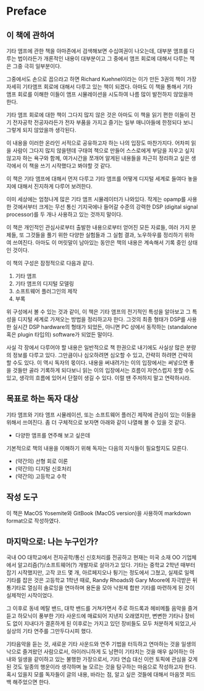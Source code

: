 # Preface

## 이 책에 관하여

기타 앰프에 관한 책을 아마존에서 검색해보면 수십여권이 나오는데, 대부분 앰프를 다루는 법이라든가 개론적인 내용이 대부분이고 그 중에서 앰프 회로에 대해서 다루는 책은 그중 극히 일부분이다.

그중에서도 손으로 꼽으라고 하면 Richard Kuehnel이라는 이가 만든 3권의 책이 가장 자세히 기타앰프 회로에 대해서 다루고 있는 책이 되겠다. 아마도 이 책을 통해서 기타 앰프 회로를 이해한 이들이 앰프 시뮬레이션을 시도하여 나름 많이 발전하지 않았을까 한다.

기타 앰프 회로에 대한 책이 그다지 많지 않은 것은 아마도 이 책을 읽기 편한 이들이 전기 전자공학 전공자라든가 전자 부품을 가지고 즐기는 일부 매니아들에 한정되다 보니 그렇게 되지 않았을까 생각된다.

이 내용을 이러한 온라인 서적으로 공유하고자 하는 나의 입장도 마찬가지다. 어차피 읽을 사람이 그다지 많지 않을텐데 구태여 책으로 만들어 스스로에게 부담을 지우고 싶지 않고자 하는 욕구와 함께, 여가시간을 쪼개어 알게된 내용들을 차근히 정리하고 싶은 생각에서 이 책을 쓰기 시작했다고 봐야할 것 같다.

이 책은 기타 앰프에 대해서 먼저 다루고 기타 앰프를 어떻게 디지털 세계로 들여다 놓을지에 대해서 진지하게 다루어 보려한다.

이미 세상에는 엄청나게 많은 기타 앰프 시뮬레이터가 나와있다. 작게는 opamp를 사용한 것에서부터 크게는 무선 통신 기지국에나 들어갈 수준의 강력한 DSP (digital signal processor)를 두 개나 사용하고 있는 것까지 말이다.

이 책은 개인적인 관심사로부터 출발한 내용으로부터 얻어진 모든 자료들, 여러 가지 문제들, 또 그것들을 풀기 위한 다양한 실험들과 그 실험 결과, 노우하우를 정리하기 위하여 쓰여진다. 아마도 이 머릿말이 남아있는 동안은 책의 내용은 계속해서 기록 중인 상태인 것이다.

이 책의 구성은 잠정적으로 다음과 같다.

1. 기타 앰프
2. 기타 앰프의 디지털 모델링
3. 소프트웨어 플러그인의 제작
4. 부록

위 구성에서 볼 수 있는 것과 같이, 이 책은 기타 앰프의 전기적인 특성을 알아보고 그 특성을 디지털 세계로 가져오는 방법을 정리하고자 한다. 그것의 최종 형태가 DSP를 사용한 실시간 DSP hardware의 형태가 되었든, 아니면 PC 상에서 동작하는 (standalone 혹은 plugin 타입의) software가 되었든 말이다.

사실 각 장에서 다루어야 할 내용은 일반적으로 책 한권으로 내기에도 사실상 많은 분량의 정보를 다루고 있다. 그만큼이나 심오하려면 심오할 수 있고, 간략히 하려면 간략히 할 수도 있다. 이 역시 독자의 몫이다. 내용을 써내려가는 이의 입장에서는 써넣으면 좋을 것들만 골라 기록하게 되다보니 읽는 이의 입장에서는 흐름이 자연스럽지 못할 수도 있고, 생각의 흐름에 있어서 단절이 생길 수 있다. 이럴 땐 주저하지 말고 연락하시라.

## 목표로 하는 독자 대상

기타 앰프와 기타 앰프 시뮬레이션, 또는 소프트웨어 플러긴 제작에 관심이 있는 이들을 위해서 쓰여진다. 좀 더 구체적으로 보자면 아래와 같이 나열해 볼 수 있을 것 같다.

* 다양한 앰프를 연주해 보고 싶은데

기본적으로 책의 내용을 이해하기 위해 독자는 다음의 지식들이 필요할지도 모른다.

* (약간의) 선형 회로 이론
* (약간의) 디지털 신호처리
* (약간의) 고등학교 수학

## 작성 도구

이 책은 MacOS Yosemite와 GitBook (MacOS version)을 사용하여 markdown format으로 작성하였다.

## 마지막으로: 나는 누구인가?

국내 OO 대학교에서 전자공학/통신 신호처리를 전공하고 현재는 미국 소재 OO 기업체에서 알고리즘(?)/소프트웨어(?) 개발자로 살아가고 있다. 기타는 중학교 2학년 때부터 잡기 시작했지만, 고작 코드 몇 개, 아르페지오나 튕기는 정도에서 그쳤고, 실제로 일렉기타를 잡은 것은 고등학교 1학년 때로, Randy Rhoads와 Gary Moore에 자극받은 뒤 통기타로 열심히 솔로잉을 연마하며 용돈을 모아 낙원제 합판 기타를 마련하게 된 것이 실제적인 시작이었다.

그 이후로 동네 메탈 밴드, 대학 밴드를 거쳐가면서 주로 하드록과 헤비메틀 음악을 즐겨듣고 하모닉이 풍부한 기타 사운드에 매료되어 지낸지 오래였지만, 변변한 기타나 장비도 없이 지내다가 결혼하게 된 이후로는 가지고 있던 장비들도 모두 처분하게 되었고,사실상의 기타 연주를 그만두다시피 했다.

기타음악을 듣는 것, 새로운 기타 사운드와 연주 기법을 터득하고 연마하는 것을 일생의 낙으로 즐겨왔던 사람으로서, 아이러니하게 도 남편이 기타치는 것을 매우 싫어하는 아내와 일생을 같이하고 있는 불행한 가장으로서, 기타 연습 대신 이런 토픽에 관심을 갖게 된 것도 일종의 행운이라 생각하며 늘 모르는 것을 탐구하는 마음으로 작성하고자 한다. 혹시 있을지 모를 독자들이 글의 내용, 바라는 점, 알고 싶은 것들에 대해서 마음껏 피드백 해주었으면 한다.



